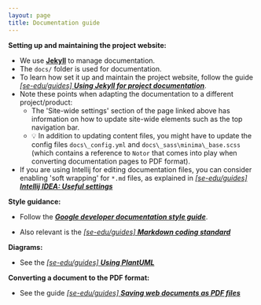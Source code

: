```yaml
---
layout: page
title: Documentation guide
---
```


**Setting up and maintaining the project website:**

* We use [**Jekyll**](https://jekyllrb.com/) to manage documentation.
* The `docs/` folder is used for documentation.
* To learn how set it up and maintain the project website, follow the guide [_[se-edu/guides] **Using Jekyll for project
  documentation**_](https://se-education.org/guides/tutorials/jekyll.html).
* Note these points when adapting the documentation to a different project/product:
    * The 'Site-wide settings' section of the page linked above has information on how to update site-wide elements such
      as the top navigation bar.
    * :bulb: In addition to updating content files, you might have to update the config files `docs\_config.yml`
      and `docs\_sass\minima\_base.scss` (which contains a reference to `Notor` that comes into play when converting
      documentation pages to PDF format).
* If you are using Intellij for editing documentation files, you can consider enabling 'soft wrapping' for `*.md` files,
  as explained in [_[se-edu/guides] **Intellij IDEA: Useful
  settings**_](https://se-education.org/guides/tutorials/intellijUsefulSettings.html#enabling-soft-wrapping)

**Style guidance:**

* Follow the [**_Google developer documentation style guide_**](https://developers.google.com/style).

* Also relevant is the [_[se-edu/guides] **Markdown coding
  standard**_](https://se-education.org/guides/conventions/markdown.html)

**Diagrams:**

* See the [_[se-edu/guides] **Using PlantUML**_](https://se-education.org/guides/tutorials/plantUml.html)

**Converting a document to the PDF format:**

* See the guide [_[se-edu/guides] **Saving web documents as PDF
  files**_](https://se-education.org/guides/tutorials/savingPdf.html)
